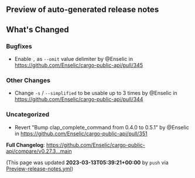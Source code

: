 ## Preview of auto-generated release notes
<!-- Release notes generated using configuration in .github/release.yml at main -->

## What's Changed
### Bugfixes
* Enable `,` as `--omit` value delimiter by @Enselic in https://github.com/Enselic/cargo-public-api/pull/345
### Other Changes
* Change `-s` / `--simplified` to be usable up to 3 times by @Enselic in https://github.com/Enselic/cargo-public-api/pull/344
### Uncategorized
* Revert "Bump clap_complete_command from 0.4.0 to 0.5.1" by @Enselic in https://github.com/Enselic/cargo-public-api/pull/351


**Full Changelog**: https://github.com/Enselic/cargo-public-api/compare/v0.27.3...main


(This page was updated **2023-03-13T05:39:21+00:00** by `push` via [Preview-release-notes.yml](https://github.com/Enselic/cargo-public-api/actions/runs/4401780086))

